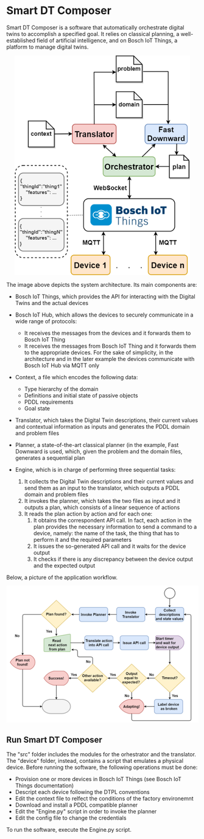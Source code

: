 # Smart DT Composer

Smart DT Composer is a software that automatically orchestrate digital twins to accomplish a specified goal. It relies on classical planning, a well-established field of artificial intelligence, and on Bosch IoT Things, a platform to manage digital twins.

<p align="center">
  <img width="460" src="img/architecture.png">
</p>

The image above depicts the system architecture. Its main components are:
* Bosch IoT Things, which provides the API for interacting with the Digital Twins and the actual devices
* Bosch IoT Hub, which allows the devices to securely communicate in a wide range of protocols:
  * It receives the messages from the devices and it forwards them to Bosch IoT Thing
  * It receives the messages from Bosch IoT Thing and it forwards them to the appropriate devices. For the sake of simplicity, in the architecture and in the later example the devices communicate with Bosch IoT Hub via MQTT only

* Context, a file which encodes the following data:
  * Type hierarchy of the domain
  * Definitions and initial state of passive objects
  * PDDL requirements
  * Goal state
* Translator, which takes the Digital Twin descriptions, their current values
and contextual information as inputs and generates the PDDL domain and
problem files
* Planner, a state-of-the-art classical planner (in the example, Fast Downward is
used, which, given the problem and the domain files, generates a sequential
plan
* Engine, which is in charge of performing three sequential tasks:
  1. It collects the Digital Twin descriptions and their current values and send them as an input to the translator, which outputs a PDDL domain and problem files 
  2. It invokes the planner, which takes the two files as input and it outputs a plan, which consists of a linear sequence of actions
  3. It reads the plan action by action and for each one: 
      1. It obtains the correspondent API call. In fact, each action in the plan provides the necessary information to send a command to a device, namely: the name of the task, the thing that has to perform it and the required parameters
      2. It issues the so-generated API call and it waits for the device output
      3. It checks if there is any discrepancy between the device output and the expected output
 
 Below, a picture of the application workflow.
 <p align="center">
  <img width="700" src="img/workflowApp.png">
</p>

## Run Smart DT Composer
The "src" folder includes the modules for the orhestrator and the translator. The "device" folder, instead, contains a script that emulates a physical device. Before running the software, the following operations must be done:
  * Provision one or more devices in Bosch IoT Things (see Bosch IoT Things documentation)
  * Descript each device following the DTPL conventions
  * Edit the context file to relfect the conditions of the factory environemnt
  * Download and install a PDDL compatible planner
  * Edit the "Engine.py" script in order to invoke the planner
  * Edit the config file to change the credentials
  
To run the software, execute the Engine.py script.

